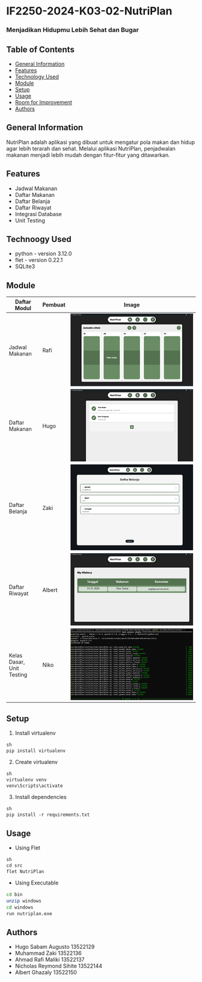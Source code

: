 # IF2250-2024-K03-02-NutriPlan
### Menjadikan Hidupmu Lebih Sehat dan Bugar

## Table of Contents
* [General Information](#general-information)
* [Features](#Features)
* [Technology Used](#technoogy-used)
* [Module](#module)
* [Setup](#setup)
* [Usage](#usage)
* [Room for Improvement](#room-for-improvement)
* [Authors](#authors)
## General Information
NutriPlan adalah aplikasi yang dibuat untuk mengatur pola makan dan hidup agar lebih terarah dan sehat. Melalui aplikasi NutriPlan, penjadwalan makanan menjadi lebih mudah dengan fitur-fitur yang ditawarkan.

## Features
- Jadwal Makanan
- Daftar Makanan
- Daftar Belanja
- Daftar Riwayat
- Integrasi Database
- Unit Testing
## Technoogy Used
* python - version 3.12.0
* flet - version 0.22.1
* SQLite3

## Module 
| Daftar Modul | Pembuat | Image | 
| ------------- | ------------- | ------------- |
| Jadwal Makanan  | Rafi  | ![Jadwal_Makanan](doc/JadwalMakan.jpg)| 
| Daftar Makanan  | Hugo  | ![Daftar_Makanan](doc/DaftarMakanan.jpg)|
| Daftar Belanja  | Zaki | ![Daftar_Belanja](doc/DaftarBelanja.jpg) |
| Daftar Riwayat  | Albert | ![Daftar_Riwayat](doc/DaftarRiwayat.jpg) |
| Kelas Dasar, <br> Unit Testing  | Niko |![Unit_Testing](tests/unit_testing.png) |
## Setup
1. Install virtualenv
```
sh
pip install virtualenv
```
2. Create virtualenv
```
sh
virtualenv venv
venv\Scripts\activate
```
3. Install dependencies
```
sh
pip install -r requirements.txt
```
## Usage
- Using Flet 
```
sh
cd src
flet NutriPlan
```
- Using Executable
```sh
cd bin
unzip windows
cd windows
run nutriplan.exe
```
## Authors
* Hugo Sabam Augusto 13522129
* Muhammad Zaki 13522136
* Ahmad Rafi Maliki 13522137
* Nicholas Reymond Sihite 13522144
* Albert Ghazaly 13522150